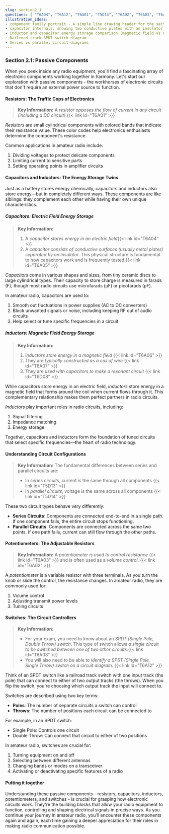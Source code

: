 ```yaml
---
slug: section2.1
questions: [ "T6A04", "T6A12", "T6A01", "T5D14", "T6A02", "T6A03", "T6A06", "T5D13", "T6A05", "T6A07", "T6D08", "T6A08" ]
illustration_ideas:
- component family portrait - A simple line drawing header for the section showing the basic components with friendly faces, positioned like a family photo.
- capacitor internals, showing two conductive plates with an insulator
- inductor and capacitor energy storage comparison (magnetic field vs electric field)
- Railroad track SPDT switch diagram
- Series vs parallel circuit diagrams
---
```


### Section 2.1: Passive Components

When you peek inside any radio equipment, you'll find a fascinating array of electronic components working together in harmony. Let's start our exploration with passive components - the workhorses of electronic circuits that don't require an external power source to function.

#### Resistors: The Traffic Cops of Electronics

> **Key Information:** A *resistor opposes the flow of current in any circuit (including a DC circuit)*.{{< link id="T6A01" >}}

*Resistors* are small cylindrical components with colored bands that indicate their resistance value. These color codes help electronics enthusiasts determine the component's resistance. 

Common applications in amateur radio include:
1. Dividing voltages to protect delicate components
2. Limiting current to sensitive parts
3. Setting operating points in amplifier circuits

#### Capacitors and Inductors: The Energy Storage Twins

Just as a battery stores energy chemically, capacitors and inductors also store energy—but in completely different ways. These components are like siblings: they complement each other while having their own unique characteristics.

##### Capacitors: Electric Field Energy Storage

> **Key Information:**
> 1. A *capacitor stores energy in an electric field*{{< link id="T6A04" >}}
> 2. A *capacitor consists of conductive surfaces (usually metal plates) separated by an insulator*. This physical structure is fundamental to how capacitors work and is frequently tested.{{< link id="T6A05" >}}

*Capacitors* come in various shapes and sizes, from tiny ceramic discs to large cylindrical types. Their capacity to store charge is measured in farads (F), though most radio circuits use microfarads (µF) or picofarads (pF).

In amateur radio, capacitors are used to:
1. Smooth out fluctuations in power supplies (AC to DC converters)
2. Block unwanted signals or noise, including keeping RF out of audio circuits
3. Help select or tune specific frequencies in a circuit

##### Inductors: Magnetic Field Energy Storage

> **Key Information:**
> 1. *Inductors store energy in a magnetic field* {{< link id="T6A06" >}}
> 2. They are *typically constructed as a coil of wire* {{< link id="T6A07" >}}
> 3. They are *used with capacitors to make a resonant circuit* {{< link id="T6D08" >}}

While capacitors store energy in an electric field, *inductors* store energy in a magnetic field that forms around the coil when current flows through it. This complementary relationship makes them perfect partners in radio circuits.

*Inductors* play important roles in radio circuits, including:
1. Signal filtering
2. Impedance matching
3. Energy storage

Together, capacitors and inductors form the foundation of tuned circuits that select specific frequencies—the heart of radio technology.

#### Understanding Circuit Configurations

> **Key Information:** The fundamental differences between series and parallel circuits are:
> - In *series circuits*, current is the same through all components {{< link id="T5D13" >}}
> - In *parallel circuits*, voltage is the same across all components {{< link id="T5D14" >}}

These two circuit types behave very differently:
- **Series Circuits**: Components are connected end-to-end in a single path. If one component fails, the entire circuit stops functioning.
- **Parallel Circuits**: Components are connected across the same two points. If one path fails, current can still flow through the other paths.

#### Potentiometers: The Adjustable Resistors

> **Key Information:** A *potentiometer is used to control resistance* {{< link id="T6A03" >}} and is often used as a *volume control*. {{< link id="T6A02" >}}

A *potentiometer* is a variable resistor with three terminals. As you turn the knob or slide the control, the resistance changes. In amateur radio, they are commonly used for:
1. Volume control
2. Adjusting transmit power levels
3. Tuning circuits

#### Switches: The Circuit Controllers

> **Key Information:**
> * For your exam, you need to know about an *SPDT (Single Pole, Double Throw) switch*. This type of switch allows *a single circuit to be switched between one of two other circuits*.{{< link id="T6A08" >}}
> * You will also need to be able to *identify a SPST (Single Pole, Single Throw) switch on a circuit diagram*. {{< link id="T6A12" >}}

Think of an SPDT switch like a railroad track switch with one input track (the pole) that can connect to either of two output tracks (the throws). When you flip the switch, you're choosing which output track the input will connect to.

Switches are described using two key terms:
- **Poles**: The number of separate circuits a switch can control
- **Throws**: The number of positions each circuit can be connected to

For example, in an SPDT switch:
- Single Pole: Controls one circuit
- Double Throw: Can connect that circuit to either of two positions

In amateur radio, switches are crucial for:
1. Turning equipment on and off
2. Selecting between different antennas
3. Changing bands or modes on a transceiver
4. Activating or deactivating specific features of a radio

#### Putting it together

Understanding these passive components - resistors, capacitors, inductors, potentiometers, and switches - is crucial for grasping how electronic circuits work. They're the building blocks that allow your radio equipment to function, controlling and shaping electrical signals in precise ways. As you continue your journey in amateur radio, you'll encounter these components again and again, each time gaining a deeper appreciation for their roles in making radio communication possible.

